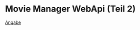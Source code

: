 # Movie Manager WebApi (Teil 2)

[Angabe](https://github.com/jfuerlinger/csharp_samples_webapi_moviemanager-part2-template)